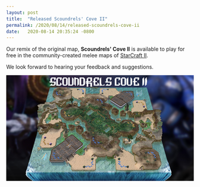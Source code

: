 ```yaml
---
layout: post
title:  "Released Scoundrels' Cove II"
permalink: /2020/08/14/released-scoundrels-cove-ii
date:   2020-08-14 20:35:24 -0800
---
```


Our remix of the original map, **Scoundrels' Cove II** is available to play for free in the community-created melee maps of [StarCraft II](https://starcraft2.com/en-us/).

We look forward to hearing your feedback and suggestions. 

[![Scoundrels Cove II StarCraft II Map By Outright Mental](/scoundrels-cove/Scoundrels-Cove-II-StarCraft-2-Map-By-Outright-Mental.jpg)](/scoundrels-cove/)
